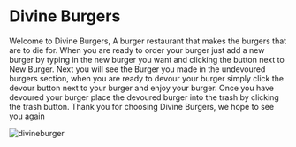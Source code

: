 # Divine Burgers

Welcome to Divine Burgers, A burger restaurant that makes the burgers that are to die for. When you are ready to order your burger just add a new burger by typing in the new burger you want and clicking the button next to New Burger. Next you will see the Burger you made in the undevoured burgers section, when you are ready to devour your burger simply click the devour button next to your burger and enjoy your burger. Once you have devoured your burger place the devoured burger into the trash by clicking the trash button. Thank you for choosing Divine Burgers, we hope to see you again

![divineburger](https://user-images.githubusercontent.com/46642114/57188292-f24ddf80-6eb0-11e9-9c17-6c42e6981f45.gif)
